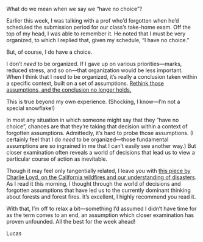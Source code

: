What do we mean when we say we “have no choice”?

Earlier this week, I was talking with a prof who’d forgotten when he’d scheduled the submission period for our class’s take-home exam. Off the top of my head, I was able to remember it. He noted that I must be very organized, to which I replied that, given my schedule, “I have no choice.”

But, of course, I do have a choice.

I don’t _need_ to be organized. If I gave up on various priorities—marks, reduced stress, and so on—that organization would be less important. When I think that I need to be organized, it’s really a conclusion taken within a specific context, built on a set of assumptions. [Rethink those assumptions, and the conclusion no longer holds.](https://lucascherkewski.com/study/justifying-the-status-quo/)

This is true beyond my own experience. (Shocking, I know—I’m not a special snowflake!)

In most any situation in which someone might say that they “have no choice”, chances are that they’re taking that decision within a context of forgotten assumptions. Admittedly, it’s hard to probe those assumptions. (I certainly feel that I do _need_ to be organized—those fundamental assumptions are so ingrained in me that I can’t easily see another way.) But closer examination often reveals a world of decisions that lead us to view a particular course of action as inevitable.

Though it may feel only tangentially related, I leave you with [this piece by Charlie Loyd, on the California wildfires and our understanding of disasters](https://tinyletter.com/vruba/letters/6-90-sauce). As I read it this morning, I thought through the world of decisions and forgotten assumptions that have led us to the currently dominant thinking about forests and forest fires. It’s excellent, I highly recommend you read it.

With that, I’m off to relax a bit—something I’d assumed I didn’t have time for as the term comes to an end, an assumption which closer examination has proven unfounded. All the best for the week ahead!

Lucas